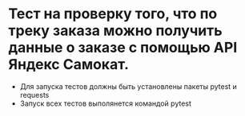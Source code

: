 # Тест на проверку того, что по треку заказа можно получить данные о заказе с помощью API Яндекс Самокат.
- Для запуска тестов должны быть установлены пакеты pytest и requests
- Запуск всех тестов выполянется командой pytest
